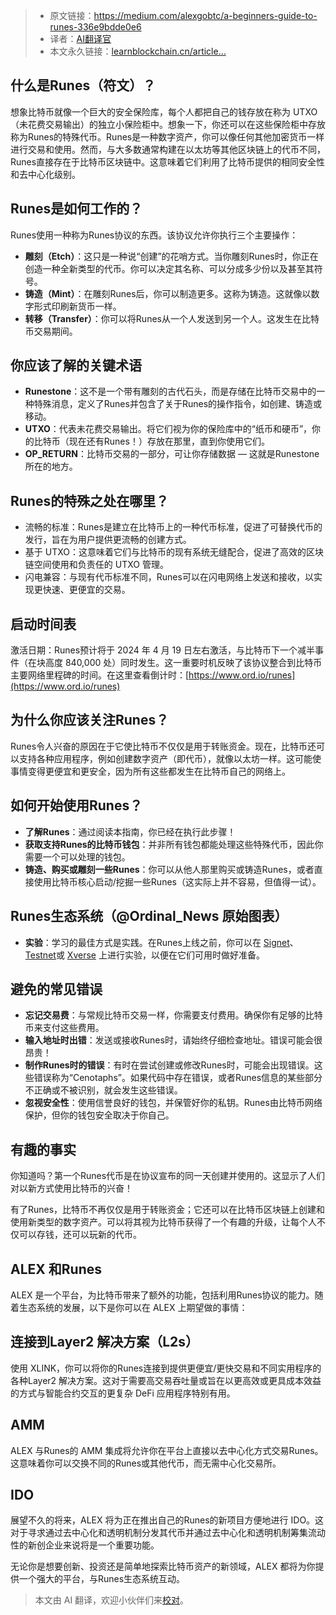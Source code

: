 
>- 原文链接：https://medium.com/alexgobtc/a-beginners-guide-to-runes-336e9bdde0e6
>- 译者：[AI翻译官](https://learnblockchain.cn/people/19584)
>- 本文永久链接：[learnblockchain.cn/article…](https://learnblockchain.cn/article/7977)
    
## 什么是Runes（符文）？

想象比特币就像一个巨大的安全保险库，每个人都把自己的钱存放在称为 UTXO（未花费交易输出）的独立小保险柜中。想象一下，你还可以在这些保险柜中存放称为Runes的特殊代币。Runes是一种数字资产，你可以像任何其他加密货币一样进行交易和使用。然而，与大多数通常构建在以太坊等其他区块链上的代币不同，Runes直接存在于比特币区块链中。这意味着它们利用了比特币提供的相同安全性和去中心化级别。

## Runes是如何工作的？

Runes使用一种称为Runes协议的东西。该协议允许你执行三个主要操作：

*   **雕刻（Etch）**：这只是一种说“创建”的花哨方式。当你雕刻Runes时，你正在创造一种全新类型的代币。你可以决定其名称、可以分成多少份以及甚至其符号。
*   **铸造（Mint）**：在雕刻Runes后，你可以制造更多。这称为铸造。这就像以数字形式印刷新货币一样。
*   **转移（Transfer）**：你可以将Runes从一个人发送到另一个人。这发生在比特币交易期间。

## 你应该了解的关键术语

*   **Runestone**：这不是一个带有雕刻的古代石头，而是存储在比特币交易中的一种特殊消息，定义了Runes并包含了关于Runes的操作指令，如创建、铸造或移动。
*   **UTXO**：代表未花费交易输出。将它们视为你的保险库中的“纸币和硬币”，你的比特币（现在还有Runes！）存放在那里，直到你使用它们。
*   **OP\_RETURN**：比特币交易的一部分，可让你存储数据 — 这就是Runestone所在的地方。

## Runes的特殊之处在哪里？

*   流畅的标准：Runes是建立在比特币上的一种代币标准，促进了可替换代币的发行，旨在为用户提供更流畅的创建方式。
*   基于 UTXO：这意味着它们与比特币的现有系统无缝配合，促进了高效的区块链空间使用和负责任的 UTXO 管理。
*   闪电兼容：与现有代币标准不同，Runes可以在闪电网络上发送和接收，以实现更快速、更便宜的交易。

## 启动时间表

激活日期：Runes预计将于 2024 年 4 月 19 日左右激活，与比特币下一个减半事件（在块高度 840,000 处）同时发生。这一重要时机反映了该协议整合到比特币主要网络里程碑的时间。在这里查看倒计时：[https://www.ord.io/runes](https://www.ord.io/runes)

## 为什么你应该关注Runes？

Runes令人兴奋的原因在于它使比特币不仅仅是用于转账资金。现在，比特币还可以支持各种应用程序，例如创建数字资产（即代币），就像以太坊一样。这可能使事情变得更便宜和更安全，因为所有这些都发生在比特币自己的网络上。

## 如何开始使用Runes？

*   **了解Runes**：通过阅读本指南，你已经在执行此步骤！
*   **获取支持Runes的比特币钱包**：并非所有钱包都能处理这些特殊代币，因此你需要一个可以处理的钱包。
*   **铸造、购买或雕刻一些Runes**：你可以从他人那里购买或铸造Runes，或者直接使用比特币核心启动/挖掘一些Runes（这实际上并不容易，但值得一试）。

## Runes生态系统（@Ordinal\_News 原始图表）

*   **实验**：学习的最佳方式是实践。在Runes上线之前，你可以在 [Signet](https://guide.ordinalshelp.com/bitcoin-core-ord-client-setup-on-windows/runestones-on-signet)、[Testnet](https://guide.ordinalshelp.com/bitcoin-core-ord-client-setup-on-windows/runestones-on-testnet)或 [Xverse](https://x.com/RunessanceFi/status/1778094656905162881) 上进行实验，以便在它们可用时做好准备。

## 避免的常见错误

*   **忘记交易费**：与常规比特币交易一样，你需要支付费用。确保你有足够的比特币来支付这些费用。
*   **输入地址时出错**：发送或接收Runes时，请始终仔细检查地址。错误可能会很昂贵！
*   **制作Runes时的错误**：有时在尝试创建或修改Runes时，可能会出现错误。这些错误称为“Cenotaphs”。如果代码中存在错误，或者Runes信息的某些部分不正确或不被识别，就会发生这些错误。
*   **忽视安全性**：使用信誉良好的钱包，并保管好你的私钥。Runes由比特币网络保护，但你的钱包安全取决于你自己。

## 有趣的事实

你知道吗？第一个Runes代币是在协议宣布的同一天创建并使用的。这显示了人们对以新方式使用比特币的兴奋！

有了Runes，比特币不再仅仅是用于转账资金；它还可以在比特币区块链上创建和使用新类型的数字资产。可以将其视为比特币获得了一个有趣的升级，让每个人不仅可以存钱，还可以玩新的代币。

## ALEX 和Runes

ALEX 是一个平台，为比特币带来了额外的功能，包括利用Runes协议的能力。随着生态系统的发展，以下是你可以在 ALEX 上期望做的事情：

## 连接到Layer2 解决方案（L2s）

使用 XLINK，你可以将你的Runes连接到提供更便宜/更快交易和不同实用程序的各种Layer2 解决方案。这对于需要高交易吞吐量或旨在以更高效或更具成本效益的方式与智能合约交互的更复杂 DeFi 应用程序特别有用。

## AMM

ALEX 与Runes的 AMM 集成将允许你在平台上直接以去中心化方式交易Runes。这意味着你可以交换不同的Runes或其他代币，而无需中心化交易所。

## IDO

展望不久的将来，ALEX 将为正在推出自己的Runes的新项目方便地进行 IDO。这对于寻求通过去中心化和透明机制分发其代币并通过去中心化和透明机制筹集流动性的新创企业来说将是一个重要功能。

无论你是想要创新、投资还是简单地探索比特币资产的新领域，ALEX 都将为你提供一个强大的平台，与Runes生态系统互动。

> 本文由 AI 翻译，欢迎小伙伴们来[校对](https://github.com/lbc-team/Pioneer/blob/master/translations/7977.md)。